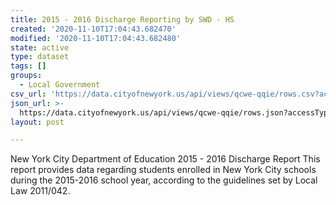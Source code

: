 ```yaml
---
title: 2015 - 2016 Discharge Reporting by SWD - HS
created: '2020-11-10T17:04:43.682470'
modified: '2020-11-10T17:04:43.682480'
state: active
type: dataset
tags: []
groups:
  - Local Government
csv_url: 'https://data.cityofnewyork.us/api/views/qcwe-qqie/rows.csv?accessType=DOWNLOAD'
json_url: >-
  https://data.cityofnewyork.us/api/views/qcwe-qqie/rows.json?accessType=DOWNLOAD
layout: post

---
```

New York City Department of Education  2015 - 2016 Discharge Report 
This report provides data regarding students enrolled in New York City schools during the 2015-2016 school year, according to the guidelines set by Local Law 2011/042.
